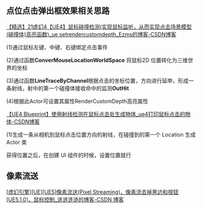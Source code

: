 



## 点位点击弹出框效果相关思路
[【精选】21虚幻4【UE4】鼠标碰撞检测(实现鼠标监听，从而实现点击场景模型(碰撞体)高亮函数)\_ue setrendercustomdepth\_Ezms的博客-CSDN博客](https://blog.csdn.net/qq_41260655/article/details/123013358)

(1)通过鼠标左键、中键、右键绑定点击事件

(2)通过函数**ConverMouseLocationWorldSpace** 将鼠标2D 位置转化为三维世界的坐标

(3)通过函数**LineTraceByChannel**根据点击的坐标位置，方向进行延申，形成一条射线，射中的第一个碰撞体接收命中的监测**OutHit**

(4)根据此Actor可设置其属性RenderCustomDepth高亮属性

[【UE4 Blueprint】使用射线检测在鼠标点击处生成物体\_ue4打印鼠标点击的物体-CSDN博客](https://blog.csdn.net/qq_31788759/article/details/89418283)

(1)生成一条从相机到鼠标点击位置方向的射线，在碰撞到的第一个 Location 生成 Actor 类

获得位置之后，在创建 UI 组件的时候，设置位置就行


## 像素流送
[[虚幻引擎][UE][UE5]像素流送(Pixel Streaming)，像素流去掉黑边和按钮[UE5.1.0]，鼠标控制\_涟涟涟涟的博客-CSDN 博客]( https://blog.csdn.net/weixin_43784914/article/details/127852696 )

